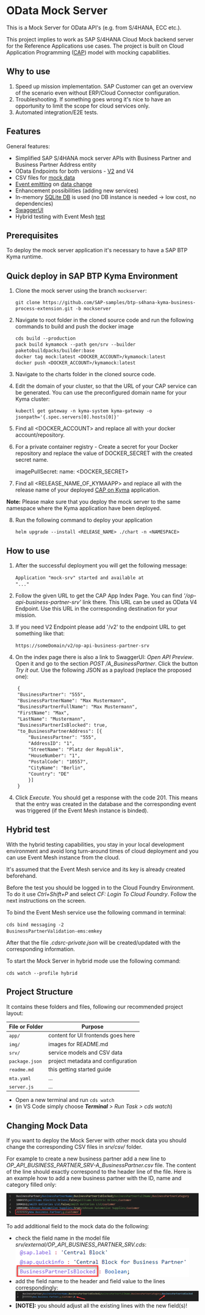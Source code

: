 # OData Mock Server

This is a Mock Server for OData API's (e.g. from S/4HANA, ECC etc.).

This project implies to work as SAP S/4HANA Cloud Mock backend server for the Reference Applications use cases. The project is built on Cloud Application Programming ([CAP](https://cap.cloud.sap/docs/)) model with mocking capabilities.

## Why to use

1. Speed up mission implementation. SAP Customer can get an overview of the scenario even without ERP/Cloud Connector configuration.
2. Troubleshooting. If something goes wrong it's nice to have an opportunity to limit the scope for cloud services only.
3. Automated integration/E2E tests.

## Features

General features:
- Simplified SAP S/4HANA mock server APIs with Business Partner and Business Partner Address entity
- OData Endpoints for both versions - [V2](https://cap.cloud.sap/docs/advanced/odata#v2-support) and V4
- CSV files for [mock data](https://cap.cloud.sap/docs/guides/using-services#local-mocking)
- [Event emitting](https://cap.cloud.sap/docs/guides/messaging/#using-sap-event-mesh) on [data change](https://cap.cloud.sap/docs/guides/providing-services#registering-event-handlers)
- Enhancement possibilities (adding new services)
- In-memory [SQLite DB](https://cap.cloud.sap/docs/guides/databases#deploy-to-sqlite) is used (no DB instance is needed -> low cost, no dependencies)
- [SwaggerUI](https://cap.cloud.sap/docs/advanced/openapi#swagger-ui)
- Hybrid testing with Event Mesh [test](https://cap.cloud.sap/docs/advanced/hybrid-testing)

## Prerequisites

To deploy the mock server application it's necessary to have a SAP BTP Kyma runtime.

## Quick deploy in SAP BTP Kyma Environment

1. Clone the mock server using the branch `mockserver`:

	```
	git clone https://github.com/SAP-samples/btp-s4hana-kyma-business-process-extension.git -b mockserver
	```
	
2. Navigate to root folder in the cloned source code and run the following commands to build and push the docker image

    ```shell  
    cds build --production
    pack build kymamock --path gen/srv --builder paketobuildpacks/builder:base
    docker tag mock:latest <DOCKER_ACCOUNT>/kymamock:latest
    docker push <DOCKER_ACCOUNT>/kymamock:latest
    ```

3. Navigate to the charts folder in the cloned source code.

4. Edit the domain of your cluster, so that the URL of your CAP service can be generated. You can use the preconfigured domain name for your Kyma cluster:

    ```shell  
    kubectl get gateway -n kyma-system kyma-gateway -o jsonpath='{.spec.servers[0].hosts[0]}'
    ```
5. Find all <DOCKER_ACCOUNT> and replace all with your docker account/repository.

6.  For a private container registry - Create a secret for your Docker repository and replace the value of DOCKER_SECRET with the created secret name.
   
    imagePullSecret: name: <DOCKER_SECRET>

7. Find all <RELEASE_NAME_OF_KYMAAPP> and replace all with the release name of your deployed [CAP on Kyma](https://github.com/SAP-samples/btp-s4hana-kyma-business-process-extension/blob/main/documentation/deploy/deploy/README.md) application.

**Note:** Please make sure that you deploy the mock server to the same namespace where the Kyma application have been deployed.

8. Run the following command to deploy your application

    ```shell 
    helm upgrade --install <RELEASE_NAME> ./chart -n <NAMESPACE>

## How to use

1. After the successful deployment you will get the following message:

    <code>Application "mock-srv" started and available at "..."</code>

2. Follow the given URL to get the CAP App Index Page. You can find *'/op-api-business-partner-srv'* link there. This URL can be used as OData V4 Endpoint. Use this URL in the corresponding destination for your mission.

3. If you need V2 Endpoint please add '/v2' to the endpoint URL to get something like that:

    <code>https://someDomain/v2/op-api-business-partner-srv</code>

3. On the index page there is also a link to SwaggerUI: *Open API Preview*. Open it and go to the section *POST /A_BusinessPartner*. Click the button *Try it out*. Use the following JSON as a payload (replace the proposed one):

```
    {  
	"BusinessPartner": "555",  
	"BusinessPartnerName": "Max Mustermann",  
	"BusinessPartnerFullName": "Max Mustermann",  
	"FirstName": "Max",  
	"LastName": "Mustermann",  
	"BusinessPartnerIsBlocked": true,  
	"to_BusinessPartnerAddress": [{  
        "BusinessPartner": "555",  
		"AddressID": "1",  
		"StreetName": "Platz der Republik",  
		"HouseNumber": "1",  
		"PostalCode": "10557",  
		"CityName": "Berlin",  
		"Country": "DE"  
		}]  
    }
```    

4. Click *Execute*. You should get a response with the code 201. This means that the entry was created in the database and the corresponding event was triggered (if the Event Mesh instance is binded).

## Hybrid test

With the hybrid testing capabilities, you stay in your local development environment and avoid long turn-around times of cloud deployment and you can use Event Mesh instance from the cloud.

It's assumed that the Event Mesh service and its key is already created beforehand.

Before the test you should be logged in to the Cloud Foundry Environment. To do it use *Ctrl+Shift+P* and select *CF: Login To Cloud Foundry*. Follow the next instructions on the screen.

To bind the Event Mesh service use the following command in terminal:

<code>cds bind messaging -2 BusinessPartnerValidation-ems:emkey</code>

After that the file *.cdsrc-private.json* will be created/updated with the corresponding information.

To start the Mock Server in hybrid mode use the following command:

<code>cds watch --profile hybrid</code>

## Project Structure

It contains these folders and files, following our recommended project layout:

File or Folder | Purpose
---------|----------
`app/` | content for UI frontends goes here
`img/` | images for README.md
`srv/` | service models and CSV data
`package.json` | project metadata and configuration
`readme.md` | this getting started guide
`mta.yaml` | ...
`server.js` | ...


- Open a new terminal and run `cds watch` 
- (in VS Code simply choose _**Terminal** > Run Task > cds watch_)

## Changing Mock Data

If you want to deploy the Mock Server with other mock data you should change the corresponding CSV files in *srv/csv/* folder.

For example to create a new business partner add a new line to *OP_API_BUSINESS_PARTNER_SRV-A_BusinessPartner.csv* file. The content of the line should exactly correspond to the header line of the file. Here is an example how to add a new business partner with the ID, name and category filled only:

![New mock data line](img/new-mock-data-line.png)

To add additional field to the mock data do the following: 
- check the field name in the model file *srv/external/OP_API_BUSINESS_PARTNER_SRV.cds*:
  ![Field Name in Model](img/model-file-example.png)
- add the field name to the header and field value to the lines correspondingly:
  ![New field data](img/new-field.png)
- **[NOTE]:** you should adjust all the existing lines with the new field(s)!
